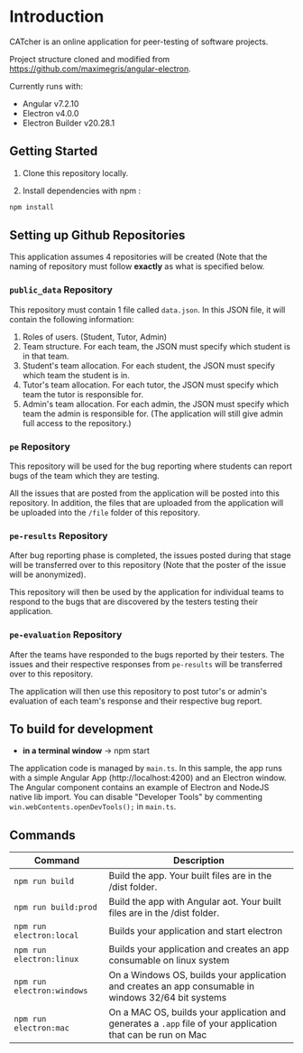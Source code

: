 # Introduction

CATcher is an online application for peer-testing of software projects.

Project structure cloned and modified from https://github.com/maximegris/angular-electron.

Currently runs with:

- Angular v7.2.10
- Electron v4.0.0
- Electron Builder v20.28.1

## Getting Started

1. Clone this repository locally.

2. Install dependencies with npm :

``` bash
npm install
```

## Setting up Github Repositories
This application assumes 4 repositories will be created (Note that the naming of repository must follow **exactly** as what is specified below.
### `public_data` Repository
This repository must contain 1 file called `data.json`. In this JSON file, it will contain the following information:
1. Roles of users. (Student, Tutor, Admin)
2. Team structure. For each team, the JSON must specify which student is in that team.
3. Student's team allocation. For each student, the JSON must specify which team the student is in.
4. Tutor's team allocation. For each tutor, the JSON must specify which team the tutor is responsible for.
5. Admin's team allocation. For each admin, the JSON must specify which team the admin is responsible for. (The application will still give admin full access to the repository.)
### `pe` Repository
This repository will be used for the bug reporting where students can report bugs of the team which they are testing.

All the issues that are posted from the application will be posted into this repository. In addition, the files that are uploaded from the application will be uploaded into the `/file` folder of this repository.

### `pe-results` Repository
After bug reporting phase is completed, the issues posted during that stage will be transferred over to this repository (Note that the poster of the issue will be anonymized).

This repository will then be used by the application for individual teams to respond to the bugs that are discovered by the testers testing their application.

### `pe-evaluation` Repository
After the teams have responded to the bugs reported by their testers. The issues and their respective responses from `pe-results` will be transferred over to this repository. 

The application will then use this repository to post tutor's or admin's evaluation of each team's response and their respective bug report.


## To build for development

- **in a terminal window** -> npm start

The application code is managed by `main.ts`. In this sample, the app runs with a simple Angular App (http://localhost:4200) and an Electron window.
The Angular component contains an example of Electron and NodeJS native lib import.
You can disable "Developer Tools" by commenting `win.webContents.openDevTools();` in `main.ts`.

## Commands

|Command|Description|
|--|--|
|`npm run build`| Build the app. Your built files are in the /dist folder. |
|`npm run build:prod`| Build the app with Angular aot. Your built files are in the /dist folder. |
|`npm run electron:local`| Builds your application and start electron
|`npm run electron:linux`| Builds your application and creates an app consumable on linux system |
|`npm run electron:windows`| On a Windows OS, builds your application and creates an app consumable in windows 32/64 bit systems |
|`npm run electron:mac`|  On a MAC OS, builds your application and generates a `.app` file of your application that can be run on Mac |

